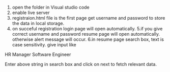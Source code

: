 1. open the folder in Visual studio code
2. enable live server
3. registraion.html file is the first page get username and password to store the data in local storage.
4. on succeful registration login page will open automatically.
5.if you give correct username and password resume page will open automatically.
otherwise alert message will occur.
6.in resume page search box, text is case sensitivity.
give input like

HR
Manager
Software Engineer

Enter above string in search box and click on next to fetch relevant data.